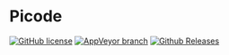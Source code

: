 ﻿# Picode

[![GitHub license](https://img.shields.io/appveyor/ci/sanisoclem/picode/master.svg?style=for-the-badge&logo=appveyor)](https://github.com/sanisoclem/picode/blob/master/LICENSE)
[![AppVeyor branch](https://img.shields.io/appveyor/ci/sanisoclem/picode/master.svg?style=for-the-badge)](https://ci.appveyor.com/project/sanisoclem/picode/branch/master)
[![Github Releases](https://img.shields.io/github/tag/sanisoclem/picode.svg?style=for-the-badge&label=Latest%20Release&logo=github)](https://github.com/sanisoclem/picode/releases)